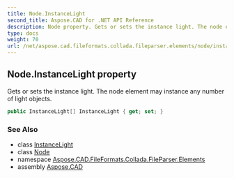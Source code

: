 ```yaml
---
title: Node.InstanceLight
second_title: Aspose.CAD for .NET API Reference
description: Node property. Gets or sets the instance light. The node element may instance any number of light objects
type: docs
weight: 70
url: /net/aspose.cad.fileformats.collada.fileparser.elements/node/instancelight/
---
```

## Node.InstanceLight property

Gets or sets the instance light. The node element may instance any number of light objects.

```csharp
public InstanceLight[] InstanceLight { get; set; }
```

### See Also

* class [InstanceLight](../../instancelight/)
* class [Node](../)
* namespace [Aspose.CAD.FileFormats.Collada.FileParser.Elements](../../node/)
* assembly [Aspose.CAD](../../../)


